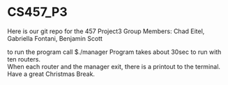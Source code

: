 # CS457_P3
Here is our git repo for the 457 Project3
Group Members: Chad Eitel, Gabriella Fontani, Benjamin Scott

to run the program call $./manager <filename> 
Program takes about 30sec to run with ten routers.  
When each router and the manager exit, there is a printout to the terminal.
Have a great Christmas Break.
